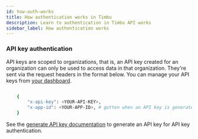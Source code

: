 ```yaml
---
id: how-auth-works
title: How authentication works in Timbu
description: Learn to authentication in Timbu API works
sidebar_label: How authentication works
---
```


### API key authentication

API keys are scoped to organizations, that is, an API key created for an organization can only be used to access data in that organization. They're sent via the request headers in the format below. You can manage your API keys from [your dashboard](https://app.timbu.cloud/dashboard).

```bash title="request headers"

    {
        "x-api-key": <YOUR-API-KEY>,
        "x-app-id": <YOUR-APP-ID>, # gotten when an API key is generated
    }

```

See the [generate API key documentation](/api/auth/api-keys/generate-api-key) to generate an API key for API key authentication.
